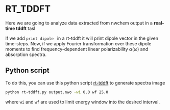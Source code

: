 # RT_TDDFT


Here we are going to analyze data extracted from nwchem output in a **real-time tddft** tasl

If we add `print dipole ` in a rt-tddft it will print dipole vector in the given time-steps. Now, if we apply Fourier transformation over these dipole moments to find frequency-dependent linear polarizability $\alpha(\omega)$ and absorption spectra.


## Python script

To do this, you can use this python script <a id="raw-url" href="https://github.com/Yavar-Azar/RT_TDDFT/blob/main/rt-tddft.py">rt-tddft</a> to generate spectra image
```bash
python rt-tddft.py output.nwo -wi 0.0 wf 25.0
```
where `wi` and `wf` are used to limit energy window into the desired interval.  

